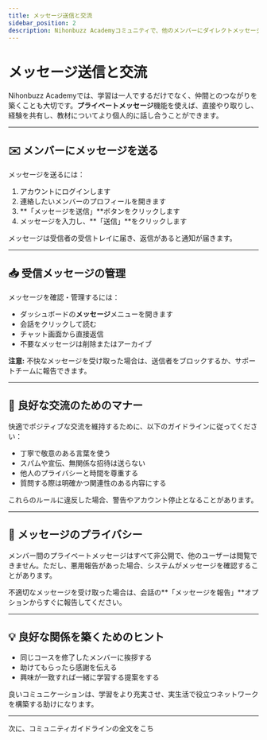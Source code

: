 ```yaml
---
title: メッセージ送信と交流
sidebar_position: 2
description: Nihonbuzz Academyコミュニティで、他のメンバーにダイレクトメッセージを送信し、ポジティブに交流するためのガイドです。
---
```


# メッセージ送信と交流

Nihonbuzz Academyでは、学習は一人でするだけでなく、仲間とのつながりを築くことも大切です。**プライベートメッセージ**機能を使えば、直接やり取りし、経験を共有し、教材についてより個人的に話し合うことができます。

---

## ✉️ メンバーにメッセージを送る

メッセージを送るには：

1. アカウントにログインします
2. 連絡したいメンバーのプロフィールを開きます
3. **「メッセージを送信」**ボタンをクリックします
4. メッセージを入力し、**「送信」**をクリックします

メッセージは受信者の受信トレイに届き、返信があると通知が届きます。

---

## 📥 受信メッセージの管理

メッセージを確認・管理するには：

- ダッシュボードの**メッセージ**メニューを開きます
- 会話をクリックして読む
- チャット画面から直接返信
- 不要なメッセージは削除またはアーカイブ

**注意:** 不快なメッセージを受け取った場合は、送信者をブロックするか、サポートチームに報告できます。

---

## 🤝 良好な交流のためのマナー

快適でポジティブな交流を維持するために、以下のガイドラインに従ってください：

- 丁寧で敬意のある言葉を使う
- スパムや宣伝、無関係な招待は送らない
- 他人のプライバシーと時間を尊重する
- 質問する際は明確かつ関連性のある内容にする

これらのルールに違反した場合、警告やアカウント停止となることがあります。

---

## 🔐 メッセージのプライバシー

メンバー間のプライベートメッセージはすべて非公開で、他のユーザーは閲覧できません。ただし、悪用報告があった場合、システムがメッセージを確認することがあります。

不適切なメッセージを受け取った場合は、会話の**「メッセージを報告」**オプションからすぐに報告してください。

---

## 💡 良好な関係を築くためのヒント

- 同じコースを修了したメンバーに挨拶する
- 助けてもらったら感謝を伝える
- 興味が一致すれば一緒に学習する提案をする

良いコミュニケーションは、学習をより充実させ、実生活で役立つネットワークを構築する助けになります。

---

次に、コミュニティガイドラインの全文をこち
